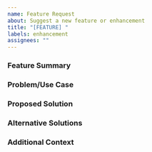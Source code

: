 ```yaml
---
name: Feature Request
about: Suggest a new feature or enhancement
title: "[FEATURE] "
labels: enhancement
assignees: ""
---
```


### Feature Summary

<!-- A brief description of the feature you'd like to see -->

### Problem/Use Case

<!-- What problem would this feature solve? What use case does it address? -->

### Proposed Solution

<!-- Describe how you think this feature should work -->

### Alternative Solutions

<!-- Have you considered any alternative approaches? -->

### Additional Context

<!-- Any other information or screenshots that might be helpful -->
